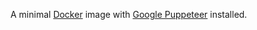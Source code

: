 A minimal [Docker](https://www.docker.com/) image with [Google Puppeteer](https://developers.google.com/web/tools/puppeteer/) installed.

